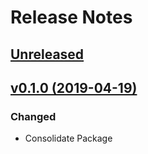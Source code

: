 # Release Notes

## [Unreleased](https://github.com/ixocreate/cache-package/compare/0.1.0...develop)

## [v0.1.0 (2019-04-19)](https://github.com/ixocreate/cache-package/compare/master...v0.1.0)

### Changed
- Consolidate Package
